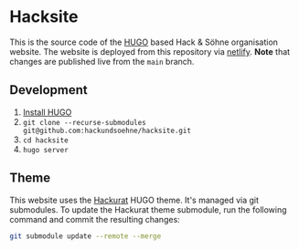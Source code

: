# Hacksite

This is the source code of the [HUGO](https://gohugo.io/) based Hack & Söhne organisation website. The website is deployed from this repository via [netlify](https://www.netlify.com/). **Note** that changes are published live from the `main` branch.

## Development

1. [Install HUGO](https://gohugo.io/getting-started/installing)
2. `git clone --recurse-submodules git@github.com:hackundsoehne/hacksite.git`
3. `cd hacksite`
4. `hugo server`

## Theme

This website uses the [Hackurat](https://github.com/hackundsoehne/hackurat) HUGO theme. It's managed via git submodules. To update the Hackurat theme submodule, run the following command and commit the resulting changes:

```sh
git submodule update --remote --merge
```
